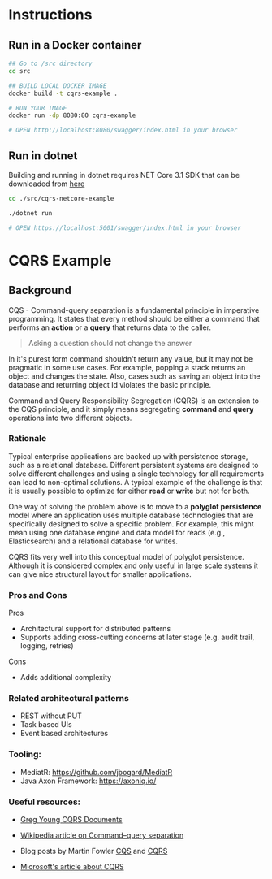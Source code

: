 # Instructions # 

## Run in a Docker container

```bash
## Go to /src directory
cd src

## BUILD LOCAL DOCKER IMAGE
docker build -t cqrs-example .

# RUN YOUR IMAGE
docker run -dp 8080:80 cqrs-example

# OPEN http://localhost:8080/swagger/index.html in your browser
```

## Run in dotnet

Building and running in dotnet requires NET Core 3.1 SDK that can be downloaded from [here](https://dotnet.microsoft.com/download)


```bash
cd ./src/cqrs-netcore-example

./dotnet run

# OPEN https://localhost:5001/swagger/index.html in your browser

```

# CQRS Example # 

## Background 

CQS - Command-query separation is a fundamental principle in imperative programming. It states that every method should be either a command that performs an **action** or a **query** that returns data to the caller.

>  Asking a question should not change the answer

In it's purest form command shouldn't return any value, but it may not be pragmatic in some use cases. For example, popping a stack returns an object and changes the state. Also, cases such as saving an object into the database and returning object Id violates the basic principle.

Command and Query Responsibility Segregation (CQRS) is an extension to the CQS principle, and it simply means segregating **command** and **query** operations into two different objects.

### Rationale

Typical enterprise applications are backed up with persistence storage, such as a relational database. Different persistent systems are designed to solve different challenges and using a single technology for all requirements can lead to non-optimal solutions. A typical example of the challenge is that it is usually possible to optimize for either **read** or **write** but not for both.

One way of solving the problem above is to move to a **polyglot persistence** model where an application uses multiple database technologies that are specifically designed to solve a specific problem. For example, this might mean using one database engine and data model for reads (e.g., Elasticsearch) and a relational database for writes.

CQRS fits very well into this conceptual model of polyglot persistence. Although it is considered complex and only useful in large scale systems it can give nice structural layout for smaller applications. 

### Pros and Cons

Pros
* Architectural support for distributed patterns 
* Supports adding cross-cutting concerns at later stage (e.g. audit trail, logging, retries)

Cons
* Adds additional complexity

### Related architectural patterns

* REST without PUT
* Task based UIs
* Event based architectures


### Tooling: 

* MediatR: https://github.com/jbogard/MediatR
* Java Axon Framework: https://axoniq.io/


### Useful resources: 

* [Greg Young CQRS Documents](https://cqrs.files.wordpress.com/2010/11/cqrs_documents.pdf)
* [Wikipedia article on Command–query separation](https://en.wikipedia.org/wiki/Command%E2%80%93query_separation)
* Blog posts by Martin Fowler [CQS](https://martinfowler.com/bliki/CommandQuerySeparation.html) and 
[CQRS](https://martinfowler.com/bliki/CQRS.html)

* [Microsoft's article about CQRS](https://docs.microsoft.com/en-us/azure/architecture/patterns/cqrs)
